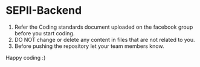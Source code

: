 # SEPII-Backend

1) Refer the Coding standards document uploaded on the facebook group before you start coding.
2) DO NOT change or delete any content in files that are not related to you.
3) Before pushing the repository let your team members know.

Happy coding :)